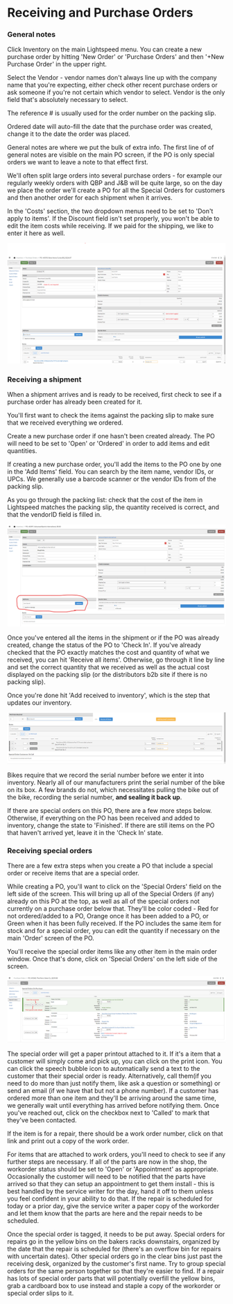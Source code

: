 # Receiving and Purchase Orders

### General notes



Click Inventory on the main Lightspeed menu. You can create a new purchase order by hitting 'New Order' or 'Purchase Orders' and then '+New Purchase Order' in the upper right.

Select the Vendor - vendor names don't always line up with the company name that you're expecting, either check other recent purchase orders or ask someone if you're not certain which vendor to select.
Vendor is the only field that's absolutely necessary to select. 

The reference # is usually used for the order number on the packing slip.

Ordered date will auto-fill the date that the purchase order was created, change it to the date the order was placed.

General notes are where we put the bulk of extra info. The first line of of general notes are visible on the main PO screen, if the PO is only special orders we want to leave a note to that effect first. 

We'll often split large orders into several purchase orders - for example our regularly weekly orders with QBP and J&B will be quite large, so on the day we place the order we'll create a PO for all the Special Orders for customers and then another order for each shipment when it arrives. 

In the 'Costs' section, the two dropdown menus need to be set to 'Don't apply to items'. If the Discount field isn't set properly, you won't be able to edit the item costs while receiving. If we paid for the shipping, we like to enter it here as well.

![image](images/receive0.png)



### Receiving a shipment

When a shipment arrives and is ready to be received, first check to see if a purchase order has already been created for it.  

You'll first want to check the items against the packing slip to make sure that we received everything we ordered.

Create a new purchase order if one hasn't been created already. The PO will need to be set to 'Open' or 'Ordered' in order to add items and edit quantities. 

If creating a new purchase order, you'll add the items to the PO one by one in the 'Add Items' field. You can search by the item name, vendor IDs, or UPCs. We generally use a barcode scanner or the vendor IDs from of the packing slip. 

As you go through the packing list: check that the cost of the item in Lightspeed matches the packing slip, the quantity received is correct, and that the vendorID field is filled in.

![image](images/receive1.png)

Once you've entered all the items in the shipment or if the PO was already created, change the status of the PO to 'Check In'. If you've already checked that the PO exactly matches the cost and quantity of what we received, you can hit 'Receive all items'. Otherwise, go through it line by line and set the correct quantity that we received as well as the actual cost displayed on the packing slip (or the distributors b2b site if there is no packing slip).

Once you're done hit 'Add received to inventory', which is the step that updates our inventory. 

![image](images/receive2.png)

Bikes require that we record the serial number before we enter it into inventory. Nearly all of our manufacturers print the serial number of the bike on its box. A few brands do not, which necessitates pulling the bike out of the bike, recording the serial number, **and sealing it back up**. 

If there are special orders on this PO, there are a few more steps below. Otherwise, if everything on the PO has been received and added to inventory, change the state to 'Finished'. If there are still items on the PO that haven't arrived yet, leave it in the 'Check In' state.

### Receiving special orders

There are a few extra steps when you create a PO that include a special order or receive items that are a special order.

While creating a PO, you'll want to click on the 'Special Orders' field on the left side of the screen. This will bring up all of the Special Orders (if any) already on this PO at the top, as well as all of the special orders not currently on a purchase order below that. They'll be color coded - Red for not ordered/added to a PO, Orange once it has been added to a PO, or Green when it has been fully received. If the PO includes the same item for stock and for a special order, you can edit the quantity if necessary on the main 'Order' screen of the PO.

You'll receive the special order items like any other item in the main order window. Once that's done, click on 'Special Orders' on the left side of the screen.

![image](images/receive3.png)

The special order will get a paper printout attached to it. If it's a item that a customer will simply come and pick up, you can click on the print icon. You can click the speech bubble icon to automatically send a text to the customer that their special order is ready. Alternatively, call them(if you need to do more than just notify them, like ask a question or something) or send an email (if we have that but not a phone number). If a customer has ordered more than one item and they'll be arriving around the same time, we generally wait until everything has arrived before notifying them. Once you've reached out, click on the checkbox next to 'Called' to mark that they've been contacted.

If the item is for a repair, there should be a work order number, click on that link and print out a copy of the work order. 

For items that are attached to work orders, you'll need to check to see if any further steps are necessary. If all of the parts are now in the shop, the workorder status should be set to 'Open' or 'Appointment' as appropriate. Occasionally the customer will need to be notified that the parts have arrived so that they can setup an appointment to get them install - this is best handled by the service writer for the day, hand it off to them unless you feel confident in your ability to do that. If the repair is scheduled for today or a prior day, give the service writer a paper copy of the workorder and let them know that the parts are here and the repair needs to be scheduled.

Once the special order is tagged, it needs to be put away. Special orders for repairs go in the yellow bins on the bakers racks downstairs, organized by the date that the repair is scheduled for (there's an overflow bin for repairs with uncertain dates). Other special orders go in the clear bins just past the receiving desk, organized by the customer's first name. Try to group special orders for the same person together so that they're easier to find. If a repair has lots of special order parts that will potentially overfill the yellow bins, grab a cardboard box to use instead and staple a copy of the workorder or special order slips to it.
